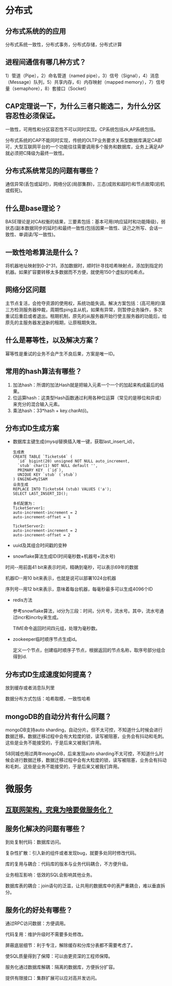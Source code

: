 # 分布式

## 分布式系统的的应用

分布式系统一致性，分布式事务，分布式存储，分布式计算

## 进程间通信有哪几种方式？

1）管道（Pipe），2）命名管道（named pipe），3）信号（Signal），4）消息（Message）队列，5）共享内存，6）内存映射（mapped memory），7）信号量（semaphore），8）套接口（Socket）

## CAP定理说一下，为什么三者只能选二，为什么分区容忍性必须保证。 

一致性，可用性和分区容忍性不可以同时实现。CP系统包括zk,AP系统包括。

分布式系统的CAP不能同时实现，传统的OLTP业务要求关系型数据库满足CA即可，大型互联网平台的一个功能往往需要调用多个服务和数据库，业务上满足AP就必须把C降级为最终一致性。

## 分布式系统常见的问题有哪些？

通信异常(丢包或延时)，网络分区(局部集群)，三态(成败和超时)和节点故障(宕机或假死)。

## 什么是base理论？

BASE理论是对CA权衡的结果，三要素包括：基本可用(响应延时和功能降级)，弱状态(副本数据同步的延时)和最终一致性(包括因果一致性、读己之所写、会话一致性、单调读/写一致性)。

## 一致性哈希算法是什么？

将机器地址映射到0-2^31，添加数据时，顺时针寻找哈希映射点，添加到指定的机器。如果扩容要转移太多数据而不方便，就使用150个虚拟的哈希点。

## 网络分区问题
主节点复活，会抢夺资源的使用权，系统功能失调。解决方案包括：(高可用的)第三方检测服务器仲裁，周期性ping主从机，如果有异常，则暂停业务操作，多次重试后重启或者退出。租期机制，原先的从服务器开始行使主服务器的功能后，给原先的主服务器发送新的租期，让原租期失效。

## 什么是幂等性，以及解决方案？

幂等性是重试的业务不会产生不良后果，方案是唯一ID。

## 常用的hash算法有哪些？

1. 加法hash：所谓的加法Hash就是把输入元素一个一个的加起来构成最后的结果。
1. 位运算hash：这类型Hash函数通过利用各种位运算（常见的是移位和异或）来充分的混合输入元素。
1. 乘法hash：33*hash + key.charAt(i)。

## 分布式ID生成方案

- 数据库主键生成(mysql替换插入唯一键，获取last_insert_id)，

    ```
    生成表
    CREATE TABLE `Tickets64` (
      `id` bigint(20) unsigned NOT NULL auto_increment,
      `stub` char(1) NOT NULL default '',
      PRIMARY KEY  (`id`),
      UNIQUE KEY `stub` (`stub`)
    ) ENGINE=MyISAM
    业务生成
    REPLACE INTO Tickets64 (stub) VALUES ('a');
    SELECT LAST_INSERT_ID();

    多机配置为：
    TicketServer1:
    auto-increment-increment = 2
    auto-increment-offset = 1

    TicketServer2:
    auto-increment-increment = 2
    auto-increment-offset = 2
    ```
- uuid及其组合时间戳的变种

-  snowflake算法生成ID(时间毫秒数+机器号+流水号)

  时间--用前面41 bit来表示时间，精确到毫秒，可以表示69年的数据

  机器ID--用10 bit来表示，也就是说可以部署1024台机器

  序列号--用12 bit来表示，意味着每台机器，每毫秒最多可以生成4096个ID

- redis方法

  参考snowflake算法，id分为三段：时间，分片号，流水号。其中，流水号通过incr和incrby来生成。

  TIME命令返回时间四元组，处理为毫秒数。

- zookeeper临时顺序节点生成id。

  定义一个节点，创建临时顺序子节点，根据返回的节点名称，取序号部分组合得到id.

## 分布式ID生成速度如何提高？

放到缓存或者消息队列里

数据分布方式包括：哈希取模，一致性哈希

## mongoDB的自动分片有什么问题？

mongoDB支持auto sharding，自动分片。但不太可控，不知道什么时候会进行数据迁移。数据迁移过程中会有大粒度的锁，读写被阻塞，业务会有抖动和毛刺。这些是业务不能接受的，于是后来又被我们弃用。

58同城也用过两年mongoDB，后来发现auto sharding不太可控，不知道什么时候会进行数据迁移，数据迁移过程中会有大粒度的锁，读写被阻塞，业务会有抖动和毛刺，这些是业务不能接受的，于是后来又被我们弃用。

# 微服务

## [互联网架构，究竟为啥要做服务化？](https://mp.weixin.qq.com/s/S6ga8y88qaAjbKjuKMrowQ)

## 服务化解决的问题有哪些？

到处复制代码：数据库访问。

复杂性扩散：引入新的组件或者发现bug，就要多处同时修改代码。

库的复用与耦合：代码库的版本与业务代码耦合，不方便升级。

业务相互影响：低效的SQL会影响其他业务。

数据库表的耦合：join语句的泛滥，让共用的数据库中的表严重耦合，难以垂直拆分。

## 服务化的好处有哪些？

通过RPC访问数据：方便调用。

代码复用：维护升级时不需要多处修改。

屏蔽底层细节：利于专注，解除缓存和分库分表都不需要考虑了。

使SQL质量得到了保障：可以由更资深的工程师保障。

服务化通过数据库解耦：隔离的数据库，方便拆分扩容。

提供有限接口：集群扩展可以应对高并发访问。